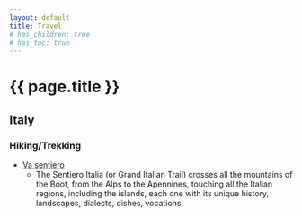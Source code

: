 ```yaml
---
layout: default
title: Travel
# has_children: true
# has_toc: true
---
```


# {{ page.title }}

## Italy

### Hiking/Trekking
- [Va sentiero](https://www.vasentiero.org/en/grand-italian-trail)
	- The Sentiero Italia (or Grand Italian Trail) crosses all the mountains of the Boot, from the Alps to the Apennines, touching all the Italian regions, including the islands, each one with its unique history, landscapes, dialects, dishes, vocations.
	